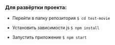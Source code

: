 
 ### Для развёртки проекта:

 - Перейти в папку репозитория ```$ cd test-movie```

 - Установить зависимости js ```$ npm install```

 - Запустить приложение ```$ npm start```
